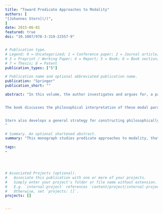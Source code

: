 ```yaml
---
title: "Toward Predicate Approaches to Modality"
authors: [
"[Johannes Stern](/)",
]
date: 2015-06-01
featured: true
doi: "10.1007/978-3-319-22557-9"


# Publication type.
# Legend: 0 = Uncategorized; 1 = Conference paper; 2 = Journal article;
# 3 = Preprint / Working Paper; 4 = Report; 5 = Book; 6 = Book section;
# 7 = Thesis; 8 = Patent
publication_types: ["5"]

# Publication name and optional abbreviated publication name.
publication: "Springer"
publication_short: ""

abstract: "In this volume, the author investigates and argues for, a particular answer to the question: What is the right way to logically analyze modalities from natural language within formal languages? The answer is: by formalizing modal expressions in terms of predicates. But, as in the case of truth, the most intuitive modal principles lead to paradox once the modal notions are conceived as predicates.


The book discusses the philosophical interpretation of these modal paradoxes and argues that any satisfactory approach to modality will have to face the paradoxes independently of the grammatical category of the modal notion. By systematizing modal principles with respect to their joint consistency and inconsistency, Stern provides an overview of the options and limitations of the predicate approach to modality that may serve as a useful starting point for future work on predicate approaches to modality.


Stern also develops a general strategy for constructing philosophically attractive theories of modal notions conceived as predicates. The idea is to characterize the modal predicate by appeal to its interaction with the truth predicate. This strategy is put to use by developing the modal theories Modal Friedman-Sheard and Modal Kripke-Feferman.
"

# Summary. An optional shortened abstract.
summary: "This monograph studies predicate approaches to modality, that is, it discusses and explores the view according to which modal notions are best conceived as predicates applicable to names of sentences or propositions."

tags:
-




# Associated Projects (optional).
#   Associate this publication with one or more of your projects.
#   Simply enter your project's folder or file name without extension.
#   E.g. `internal-project` references `content/project/internal-project/index.md`.
#   Otherwise, set `projects: []`.
projects: []


---
```

